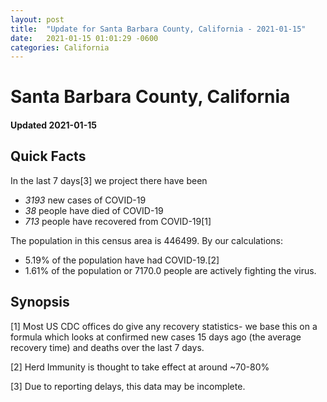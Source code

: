 ```yaml
---
layout: post
title:  "Update for Santa Barbara County, California - 2021-01-15"
date:   2021-01-15 01:01:29 -0600
categories: California
---
```


# Santa Barbara County, California
#### Updated 2021-01-15

## Quick Facts

In the last 7 days[3] we project there have been
- *3193* new cases of COVID-19
- *38* people have died of COVID-19
- *713* people have recovered from COVID-19[1]

The population in this census area is 446499. By our calculations:
- 5.19% of the population have had COVID-19.[2]
- 1.61% of the population or 7170.0 people are actively fighting the virus.

## Synopsis




[1] Most US CDC offices do give any recovery statistics- we base this on a formula which looks at confirmed new cases
15 days ago (the average recovery time) and deaths over the last 7 days.

[2] Herd Immunity is thought to take effect at around ~70-80%

[3] Due to reporting delays, this data may be incomplete.
 
    